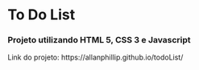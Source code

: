 <h1>To Do List</h1>

<h3>Projeto utilizando HTML 5, CSS 3 e Javascript</h3>

<p> Link do projeto: https://allanphillip.github.io/todoList/</p>